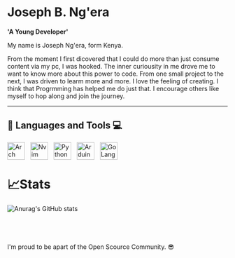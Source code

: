 # Joseph B. Ng'era

**'A Young Developer'**

My name is Joseph Ng'era, form Kenya.


From the moment I first dicovered that I could do more than just consume content via my pc, I was hooked. The inner curiousity in me drove me to want to know more about this power to code. From one small project to the next, I was driven to learm more and more. I love the feeling of creating. I think that Progrmming has helped me do just that. I encourage others like myself to hop along and join the journey.

---

## 🧰 Languages and Tools 💻
<img align='left' alt='Arch' width='40px' style="padding-right:10px;" src="https://cdn.jsdelivr.net/gh/devicons/devicon@latest/icons/archlinux/archlinux-original.svg" />
<img align='left' alt='Nvim' width='40px' style="padding-right:10px;" src="https://cdn.jsdelivr.net/gh/devicons/devicon@latest/icons/neovim/neovim-original.svg" />
<img align='left' alt='Python' width='40px' style="padding-right:10px;" src="https://cdn.jsdelivr.net/gh/devicons/devicon/icons/python/python-original.svg" />
<img align='left' alt='Arduino' width='40px' style="padding-right:10px;" src="https://cdn.jsdelivr.net/gh/devicons/devicon/icons/arduino/arduino-original-wordmark.svg" />
<img align='left' alt='GoLang' width='40px' style="padding-right:10px;" src="https://cdn.jsdelivr.net/gh/devicons/devicon@latest/icons/go/go-original.svg" />

<!--
<img align='left' alt='Nix' width='40px' style="padding-right:10px;" src="https://cdn.jsdelivr.net/gh/devicons/devicon@latest/icons/nixos/nixos-original.svg" />
<img align='left' alt='Dart' width='40px' style="padding-right:10px;" src="https://cdn.jsdelivr.net/gh/devicons/devicon@latest/icons/dart/dart-original.svg" />
<img align='left' alt='Flutter' width='40px' style="padding-right:10px;" src="https://cdn.jsdelivr.net/gh/devicons/devicon@latest/icons/flutter/flutter-original.svg" />
<img align='left' alt='PostgreSQL' width='40px' style="padding-right:10px;" src="https://cdn.jsdelivr.net/gh/devicons/devicon@latest/icons/postgresql/postgresql-original.svg" />
<img align='left' alt='Docker' width='40px' style="padding-right:10px;" src="https://cdn.jsdelivr.net/gh/devicons/devicon@latest/icons/docker/docker-original.svg" />
<img align='left' alt='Docker' width='40px' style="padding-right:10px;" src="https://cdn.jsdelivr.net/gh/devicons/devicon@latest/icons/mariadb/mariadb-original.svg" />
<img align='left' alt='Docker' width='40px' style="padding-right:10px;" src="https://cdn.jsdelivr.net/gh/devicons/devicon@latest/icons/firebase/firebase-original.svg" />
<img align='left' alt='Docker' width='40px' style="padding-right:10px;" src="https://cdn.jsdelivr.net/gh/devicons/devicon@latest/icons/c/c-original.svg" />
<img align='left' alt='Docker' width='40px' style="padding-right:10px;" src="https://cdn.jsdelivr.net/gh/devicons/devicon@latest/icons/rust/rust-original.svg" />

-->

&nbsp;
---

# 📈Stats
![Anurag's GitHub stats](https://github-readme-stats.vercel.app/api?username=Joe-BN&show_icons=true&theme=shadow_green)

#

&nbsp;

I'm proud to be apart of the Open Scource Community. 😎























